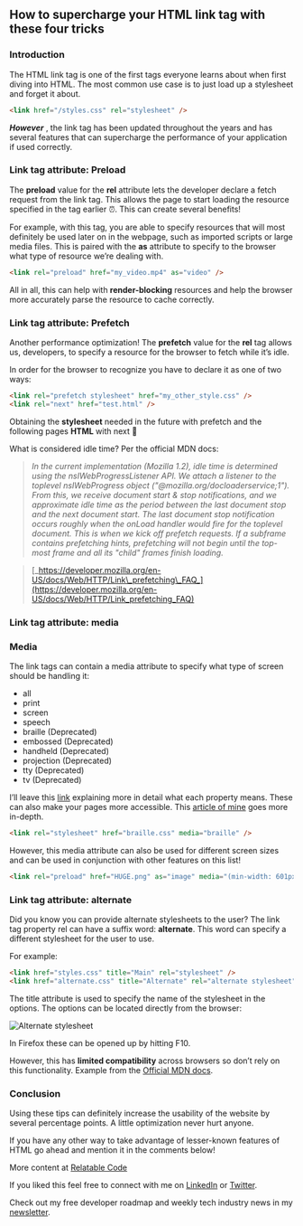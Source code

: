 ## How to supercharge your HTML link tag with these four tricks

### Introduction

The HTML link tag is one of the first tags everyone learns about when first diving into HTML. The most common use case is to just load up a stylesheet and forget it about.

```html
<link href="/styles.css" rel="stylesheet" />
```

**_However_** , the link tag has been updated throughout the years and has several features that can supercharge the performance of your application if used correctly.

### Link tag attribute: Preload

The **preload** value for the **rel** attribute lets the developer declare a fetch request from the link tag. This allows the page to start loading the resource specified in the tag earlier ⏰. This can create several benefits!

For example, with this tag, you are able to specify resources that will most definitely be used later on in the webpage, such as imported scripts or large media files. This is paired with the **as** attribute to specify to the browser what type of resource we’re dealing with.

```html
<link rel="preload" href="my_video.mp4" as="video" />
```

All in all, this can help with **render-blocking** resources and help the browser more accurately parse the resource to cache correctly.

### Link tag attribute: Prefetch

Another performance optimization! The **prefetch** value for the **rel** tag allows us, developers, to specify a resource for the browser to fetch while it’s idle.

In order for the browser to recognize you have to declare it as one of two ways:

```html
<link rel="prefetch stylesheet" href="my_other_style.css" />
<link rel="next" href="test.html" />
```

Obtaining the **stylesheet** needed in the future with prefetch and the following pages **HTML** with next 🚀

What is considered idle time? Per the official MDN docs:

> _In the current implementation (Mozilla 1.2), idle time is determined using the_ _nsIWebProgressListener API. We attach a listener to the toplevel_ _nsIWebProgress object ("@mozilla.org/docloaderservice;1"). From this, we receive document start & stop notifications, and we approximate idle time as the period between the last document stop and the next document start. The last document stop notification occurs roughly when the onLoad handler would fire for the toplevel document. This is when we kick off prefetch requests. If a subframe contains prefetching hints, prefetching will not begin until the top-most frame and all its "child" frames finish loading._

> [_https://developer.mozilla.org/en-US/docs/Web/HTTP/Link\_prefetching\_FAQ_](https://developer.mozilla.org/en-US/docs/Web/HTTP/Link_prefetching_FAQ)

### Link tag attribute: media

### Media

The link tags can contain a media attribute to specify what type of screen should be handling it:

- all
- print
- screen
- speech
- braille (Deprecated)
- embossed (Deprecated)
- handheld (Deprecated)
- projection (Deprecated)
- tty (Deprecated)
- tv (Deprecated)

I’ll leave this [link](https://www.w3.org/TR/CSS21/media.html%23media-types) explaining more in detail what each property means. These can also make your pages more accessible. This [article of mine](https://relatablecode.com/make-your-website-more-accessible-with-these-responsive-design-tips/) goes more in-depth.

```html
<link rel="stylesheet" href="braille.css" media="braille" />
```

However, this media attribute can also be used for different screen sizes and can be used in conjunction with other features on this list!

```html
<link rel="preload" href="HUGE.png" as="image" media="(min-width: 601px)">
```

### Link tag attribute: alternate

Did you know you can provide alternate stylesheets to the user? The link tag property rel can have a suffix word: **alternate**. This word can specify a different stylesheet for the user to use.

For example:

```html
<link href="styles.css" title="Main" rel="stylesheet" /> 
<link href="alternate.css" title="Alternate" rel="alternate stylesheet" />
```

The title attribute is used to specify the name of the stylesheet in the options. The options can be located directly from the browser:

![Alternate stylesheet](https://cdn.hashnode.com/res/hashnode/image/upload/v1648502921064/21irc3DSA.gif)

In Firefox these can be opened up by hitting F10.

However, this has **limited compatibility** across browsers so don’t rely on this functionality. Example from the [Official MDN docs](https://developer.mozilla.org/en-US/docs/Web/CSS/Alternative_style_sheets).

### Conclusion

Using these tips can definitely increase the usability of the website by several percentage points. A little optimization never hurt anyone.

If you have any other way to take advantage of lesser-known features of HTML go ahead and mention it in the comments below!

More content at [Relatable Code](https://relatablecode.com)

If you liked this feel free to connect with me on [LinkedIn](https://www.linkedin.com/in/diego-ballesteros-9468a7136/) or [Twitter](https://twitter.com/relatablecoder).

Check out my free developer roadmap and weekly tech industry news in my [newsletter](https://relatablecode.substack.com/).